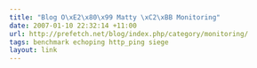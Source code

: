 ```yaml
---
title: "Blog O\xE2\x80\x99 Matty \xC2\xBB Monitoring"
date: 2007-01-10 22:32:14 +11:00
url: http://prefetch.net/blog/index.php/category/monitoring/
tags: benchmark echoping http_ping siege
layout: link
---
```

